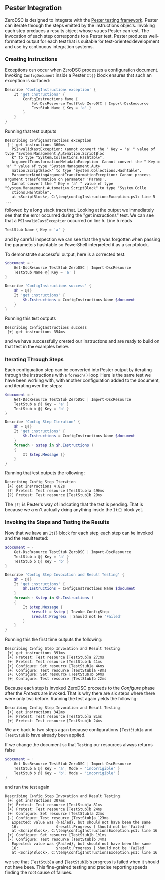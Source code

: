 ## Pester Integration

ZeroDSC is designed to integrate with the [Pester testing framework](https://github.com/pester/Pester).  Pester can iterate through the steps emitted by the instructions objects.  Invoking each step produces a results object whose values Pester can test.  The invocation of each step corresponds to a Pester test.  Pester produces well-formatted output for each test that is suitable for test-oriented development and use by continuous integration systems.

### Creating Instructions

Exceptions can occur when ZeroDSC processes a configuration document.  Invoking `ConfigDocument` inside a Pester `It{}` block ensures that such an exception is surfaced:

```PowerShell
Describe 'ConfigInstructions exception' {
    It 'get instructions' {
        ConfigInstructions Name {
            Get-DscResource TestStub ZeroDSC | Import-DscResource
            TestStub Name { Key = 'a' }
        }
    }
}
```

Running that test outputs

    Describing ConfigInstructions exception
     [-] get instructions 360ms
       PSInvalidCastException: Cannot convert the " Key = 'a' " value of type "System.Management.Automation.ScriptBloc
       k" to type "System.Collections.Hashtable".
       ArgumentTransformationMetadataException: Cannot convert the " Key = 'a' " value of type "System.Management.Auto
       mation.ScriptBlock" to type "System.Collections.Hashtable".
       ParameterBindingArgumentTransformationException: Cannot process argument transformation on parameter 'Params'. 
       Cannot convert the " Key = 'a' " value of type "System.Management.Automation.ScriptBlock" to type "System.Colle
       ctions.Hashtable".
       at <ScriptBlock>, C:\temp\configInstructionsException.ps1: line 5
 	...

followed by a long stack trace that.  Looking at the output we immediately see that the error occurred during the "get instructions" test.  We can see that a `PSInvalidCastException` occurred on line 5.  Line 5 reads

```PowerShell
TestStub Name { Key = 'a' }
```

and by careful inspection we can see that the `@` was forgotten when passing the parameters hashtable so PowerShell interpreted it as a scriptblock.

To demonstrate successful output, here is a corrected test:

```PowerShell
$document = {
    Get-DscResource TestStub ZeroDSC | Import-DscResource
    TestStub Name @{ Key = 'a' }
}

Describe 'ConfigInstructions success' {
    $h = @{}
    It 'get instructions' {
        $h.Instructions = ConfigInstructions Name $document
    }
}
```

Running this test outputs

    Describing ConfigInstructions success
     [+] get instructions 354ms


and we have successfully created our instructions and are ready to build on that test in the examples below.

### Iterating Through Steps

Each configuration step can be converted into Pester output by iterating through the instructions with a `foreach()` loop.  Here is the same test we have been working with, with another configuration added to the document, and iterating over the steps:

```PowerShell
$document = {
    Get-DscResource TestStub ZeroDSC | Import-DscResource
    TestStub a @{ Key = 'a' }
    TestStub b @{ Key = 'b' }
}

Describe 'Config Step Iteration' {
    $h = @{}
    It 'get instructions' {
        $h.Instructions = ConfigInstructions Name $document
    }
    foreach ( $step in $h.Instructions )
    {
        It $step.Message {}
    }
}
```

Running that test outputs the following:

    Describing Config Step Iteration
     [+] get instructions 4.82s
     [?] Pretest: Test resource [TestStub]a 490ms
     [?] Pretest: Test resource [TestStub]b 29ms

The `[?]` is Pester's way of indicating that the test is pending.  That is because we aren't actually doing anything inside the `It{}` block yet.

### Invoking the Steps and Testing the Results

Now that we have an `It{}` block for each step, each step can be invoked and the result tested:

```PowerShell
$document = {
    Get-DscResource TestStub ZeroDSC | Import-DscResource
    TestStub a @{ Key = 'a' }
    TestStub b @{ Key = 'b' }
}

Describe 'Config Step Invocation and Result Testing' {
    $h = @{}
    It 'get instructions' {
        $h.Instructions = ConfigInstructions Name $document
    }
    foreach ( $step in $h.Instructions )
    {
        It $step.Message {
            $result = $step | Invoke-ConfigStep
            $result.Progress | Should not be 'Failed'
        }
    }
}
```

Running this the first time outputs the following:

    Describing Config Step Invocation and Result Testing
     [+] get instructions 391ms
     [+] Pretest: Test resource [TestStub]a 272ms
     [+] Pretest: Test resource [TestStub]b 41ms
     [+] Configure: Set resource [TestStub]a 46ms
     [+] Configure: Test resource [TestStub]a 48ms
     [+] Configure: Set resource [TestStub]b 50ms
     [+] Configure: Test resource [TestStub]b 22ms

Because each step is invoked, ZeroDSC proceeds to the *Configure* phase after the *Pretest*s are invoked.  That is why there are six steps where there were only two before.  Running the test again yields the following:

    Describing Config Step Invocation and Result Testing
     [+] get instructions 342ms
     [+] Pretest: Test resource [TestStub]a 81ms
     [+] Pretest: Test resource [TestStub]b 24ms

We are back to two steps again because configurations `[TestStub]a` and `[TestStub]b` have already been applied.

If we change the document so that `Test`ing our resources always returns false

```PowerShell
$document = {
    Get-DscResource TestStub ZeroDSC | Import-DscResource
    TestStub a @{ Key = 'a'; Mode = 'incorrigible' }
    TestStub b @{ Key = 'b'; Mode = 'incorrigible' }
}
```

and run the test again

	Describing Config Step Invocation and Result Testing
	 [+] get instructions 307ms
	 [+] Pretest: Test resource [TestStub]a 81ms
	 [+] Pretest: Test resource [TestStub]b 24ms
	 [+] Configure: Set resource [TestStub]a 23ms
	 [-] Configure: Test resource [TestStub]a 123ms
	   Expected: value was {Failed}, but should not have been the same
	   16:                 $result.Progress | Should not be 'Failed'
	   at <ScriptBlock>, C:\temp\configInstructionsException.ps1: line 16
	 [+] Configure: Set resource [TestStub]b 191ms
	 [-] Configure: Test resource [TestStub]b 34ms
	   Expected: value was {Failed}, but should not have been the same
	   16:                 $result.Progress | Should not be 'Failed'
	   at <ScriptBlock>, C:\temp\configInstructionsException.ps1: line 16

we see that `[TestStub]a` and `[TestStub]b`'s progress is failed when it should not have been.  This fine-grained testing and precise reporting speeds finding the root cause of failures.
